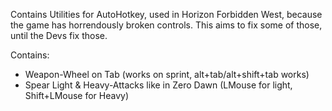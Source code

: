 Contains Utilities for AutoHotkey, used in Horizon Forbidden West, because the game has horrendously broken controls. This aims to fix some of those, until the Devs fix those.

Contains:
- Weapon-Wheel on Tab (works on sprint, alt+tab/alt+shift+tab works)
- Spear Light & Heavy-Attacks like in Zero Dawn (LMouse for light, Shift+LMouse for Heavy)
